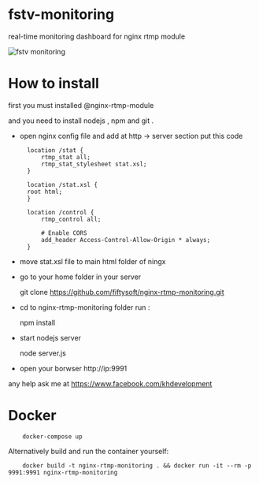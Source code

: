 # fstv-monitoring
real-time monitoring dashboard for nginx rtmp module

![fstv monitoring](https://cloud.githubusercontent.com/assets/16119345/15388844/9f66917e-1dbc-11e6-9726-2a4912d74352.png)

# How to install

first you must installed @nginx-rtmp-module

and you need to install nodejs , npm and git .


* open nginx config file and add at http -> server section put this code


        location /stat {
            rtmp_stat all;
            rtmp_stat_stylesheet stat.xsl;
        }

        location /stat.xsl {
	    root html;
        }

	    location /control {
	        rtmp_control all;

	        # Enable CORS
	        add_header Access-Control-Allow-Origin * always;
	    }

* move stat.xsl file to main html folder of ningx

* go to your home folder in your server

	git clone https://github.com/fiftysoft/nginx-rtmp-monitoring.git

* cd to nginx-rtmp-monitoring folder run :

	npm install

* start nodejs server

	node server.js

* open your borwser http://ip:9991


any help ask me at https://www.facebook.com/khdevelopment


# Docker

        docker-compose up

Alternatively build and run the container yourself:

        docker build -t nginx-rtmp-monitoring . && docker run -it --rm -p 9991:9991 nginx-rtmp-monitoring
